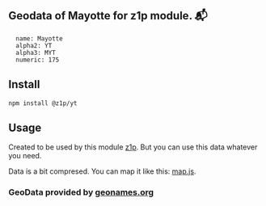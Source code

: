 
## Geodata of Mayotte for z1p module. :mailbox_with_mail:

```
  name: Mayotte
  alpha2: YT
  alpha3: MYT
  numeric: 175
```

## Install

```
npm install @z1p/yt
```

## Usage

Created to be used by this module [z1p](https://github.com/vzhufk/z1p).
But you can use this data whatever you need.

Data is a bit compresed. You can map it like this: [map.js](https://github.com/vzhufk/z1p/blob/master/src/map.js).

### GeoData provided by **[geonames.org](http://www.geonames.org/)**
